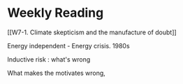 # Weekly Reading
[[W7-1. Climate skepticism and the manufacture of doubt]]

Energy independent - Energy crisis. 
1980s 

Inductive risk : what's wrong 

What makes the motivates wrong, 
